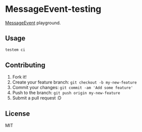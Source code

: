 # MessageEvent-testing

[MessageEvent](http://www.whatwg.org/specs/web-apps/current-work/multipage/comms.html "MessageEvent") playground.

## Usage

``` sh
testem ci
```

## Contributing

1. Fork it!
2. Create your feature branch: `git checkout -b my-new-feature`
3. Commit your changes: `git commit -am 'Add some feature'`
4. Push to the branch: `git push origin my-new-feature`
5. Submit a pull request :D

## License

MIT